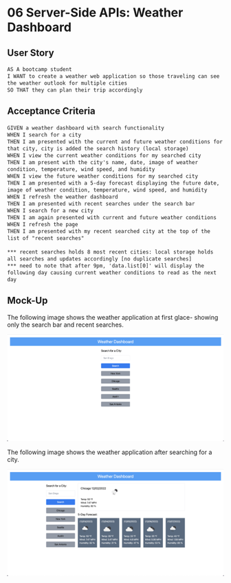 # 06 Server-Side APIs: Weather Dashboard

## User Story

```
AS A bootcamp student
I WANT to create a weather web application so those traveling can see the weather outlook for multiple cities
SO THAT they can plan their trip accordingly
```

## Acceptance Criteria

```
GIVEN a weather dashboard with search functionality
WHEN I search for a city
THEN I am presented with the current and future weather conditions for that city, city is added the search history (local storage)
WHEN I view the current weather conditions for my searched city
THEN I am present with the city's name, date, image of weather condition, temperature, wind speed, and humidity
WHEN I view the future weather conditions for my searched city
THEN I am presented with a 5-day forecast displaying the future date, image of weather condition, temperature, wind speed, and humidity
WHEN I refresh the weather dashboard
THEN I am presented with recent searches under the search bar
WHEN I search for a new city
THEN I am again presented with current and future weather conditions
WHEN I refresh the page
THEN I am presented with my recent searched city at the top of the list of "recent searches"

*** recent searches holds 8 most recent cities: local storage holds all searches and updates accordingly [no duplicate searches]
*** need to note that after 9pm, 'data.list[0]' will display the following day causing current weather conditions to read as the next day
```

## Mock-Up

The following image shows the weather application at first glace- showing only the search bar and recent searches.

![The weather application at first glance shows only search bar and recent searches](./Assets/weather-dashboard_first_visit.png)

The following image shows the weather application after searching for a city.

![The weather application after searching for a city](./Assets/weather-dashboard_searched_city.png)
